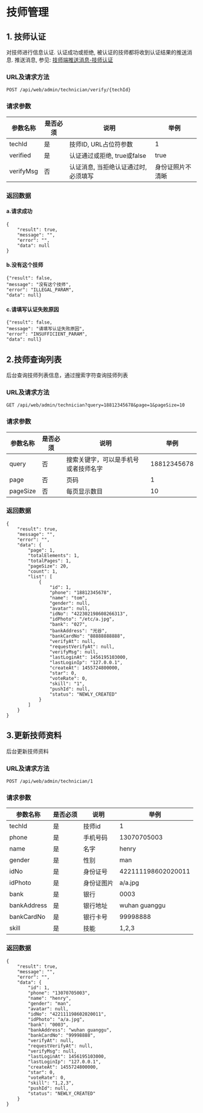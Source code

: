 # 技师管理
## 1. 技师认证
对技师进行信息认证. 认证成功或拒绝, 被认证的技师都将收到认证结果的推送消息. 推送消息,
参见: [技师端推送消息-技师认证](1-7-push.md)
### URL及请求方法
`POST /api/web/admin/technician/verify/{techId}`

### 请求参数

| 参数名称 | 是否必须 | 说明 | 举例 |
| ------ | -------- | ---- | --- |
| techId | 是 | 技师ID, URL占位符参数| 1 |
| verified | 是 | 认证通过或拒绝, true或false | true |
| verifyMsg | 否 | 认证消息, 当拒绝认证通过时, 必须填写 | 身份证照片不清晰 |

### 返回数据

#### a.请求成功

```
{
    "result": true,
    "message": "",
    "error": "",
    "data": null
}
```

#### b.没有这个技师


```
{"result": false,
"message": "没有这个技师",
"error": "ILLEGAL_PARAM",
"data": null}
```

#### c.请填写认证失败原因

```
{"result": false,
"message": "请填写认证失败原因",
"error": "INSUFFICIENT_PARAM",
"data": null}
```

## 2.技师查询列表
后台查询技师列表信息，通过搜索字符查询技师列表
### URL及请求方法
`GET /api/web/admin/technician?query=18812345678&page=1&pageSize=10`

### 请求参数

| 参数名称 | 是否必须 | 说明 | 举例 |
| ------ | -------- | ---- | --- |
| query | 否 | 搜索关键字，可以是手机号或者技师名字| 18812345678 |
| page | 否 | 页码 | 1 |
| pageSize | 否 | 每页显示数目 | 10 |

### 返回数据
```
{
    "result": true,
    "message": "",
    "error": "",
    "data": {
        "page": 1,
        "totalElements": 1,
        "totalPages": 1,
        "pageSize": 20,
        "count": 1,
        "list": [
            {
                "id": 1,
                "phone": "18812345678",
                "name": "tom",
                "gender": null,
                "avatar": null,
                "idNo": "422302198608266313",
                "idPhoto": "/etc/a.jpg",
                "bank": "027",
                "bankAddress": "光谷",
                "bankCardNo": "88888888888",
                "verifyAt": null,
                "requestVerifyAt": null,
                "verifyMsg": null,
                "lastLoginAt": 1456195103000,
                "lastLoginIp": "127.0.0.1",
                "createAt": 1455724800000,
                "star": 0,
                "voteRate": 0,
                "skill": "1",
                "pushId": null,
                "status": "NEWLY_CREATED"
            }
        ]
    }
}
```


## 3.更新技师资料
后台更新技师资料
### URL及请求方法
`POST /api/web/admin/technician/1`

### 请求参数
| 参数名称 | 是否必须 | 说明 | 举例 |
| ------ | -------- | ---- | --- |
| techId | 是 | 技师id| 1 |
| phone | 是 | 手机号码 | 13070705003 |
| name | 是 | 名字 | henry |
| gender | 是 | 性别 | man |
| idNo | 是 | 身份证号 | 422111198602020011 |
| idPhoto | 是 | 身份证图片 | a/a.jpg |
| bank | 是 | 银行 | 0003 |
| bankAddress | 是 | 银行地址 | wuhan guanggu |
| bankCardNo | 是 | 银行卡号 | 99998888 |
| skill | 是 | 技能| 1,2,3 |

### 返回数据
```
{
    "result": true,
    "message": "",
    "error": "",
    "data": {
        "id": 1,
        "phone": "13070705003",
        "name": "henry",
        "gender": "man",
        "avatar": null,
        "idNo": "422111198602020011",
        "idPhoto": "a/a.jpg",
        "bank": "0003",
        "bankAddress": "wuhan guanggu",
        "bankCardNo": "99998888",
        "verifyAt": null,
        "requestVerifyAt": null,
        "verifyMsg": null,
        "lastLoginAt": 1456195103000,
        "lastLoginIp": "127.0.0.1",
        "createAt": 1455724800000,
        "star": 0,
        "voteRate": 0,
        "skill": "1,2,3",
        "pushId": null,
        "status": "NEWLY_CREATED"
    }
}
```